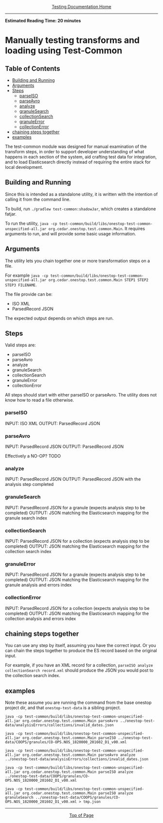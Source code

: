 <div align="center"><a href="/onestop/developer/testing">Testing Documentation Home</a></div>
<hr>

**Estimated Reading Time: 20 minutes**

# Manually testing transforms and loading using Test-Common
## Table of Contents
* [Building and Running](#building-and-running)
* [Arguments](#arguments)
* [Steps](#steps)
    * [parseISO](#parseiso)
    * [parseAvro](#parseavro)
    * [analyze](#analyze)
    * [granuleSearch](#granulesearch)
    * [collectionSearch](#collectionsearch)
    * [granuleError](#granuleerror)
    * [collectionError](#collectionerror)
* [chaining steps together](#chaining-steps-together)
* [examples](#examples)


The test-common module was designed for manual examination of the transform steps, in order to support developer understanding of what happens in each section of the system, aid crafting test data for integration, and to load Elasticsearch directly instead of requiring the entire stack for local development.

## Building and Running

Since this is intended as a standalone utility, it is written with the intention of calling it from the command line.

To build, run `./gradlew test-common:shadowJar`, which creates a standalone fatjar.

To run the utility, `java -cp test-common/build/libs/onestop-test-common-unspecified-all.jar org.cedar.onestop.test.common.Main`. It requires arguments to run, and will provide some basic usage information.

## Arguments

The utility lets you chain together one or more transformation steps on a file.

For example `java -cp test-common/build/libs/onestop-test-common-unspecified-all.jar org.cedar.onestop.test.common.Main STEP1 STEP2 STEP3 FILENAME`.

The file provide can be:
- ISO XML
- ParsedRecord JSON

The expected output depends on which steps are run.

## Steps

Valid steps are:
- parseISO
- parseAvro
- analyze
- granuleSearch
- collectionSearch
- granuleError
- collectionError

All steps should start with either parseISO or parseAvro. The utility does not know how to read a file otherwise.

### parseISO

INPUT: ISO XML
OUTPUT: ParsedRecord JSON

### parseAvro

INPUT: ParsedRecord JSON
OUTPUT: ParsedRecord JSON

Effectively a NO-OP? TODO

### analyze

INPUT: ParsedRecord JSON
OUTPUT: ParsedRecord JSON with the analysis step completed

### granuleSearch

INPUT: ParsedRecord JSON for a granule (expects analysis step to be completed)
OUTPUT: JSON matching the Elasticsearch mapping for the granule search index

### collectionSearch

INPUT: ParsedRecord JSON for a collection (expects analysis step to be completed)
OUTPUT: JSON matching the Elasticsearch mapping for the collection search index

### granuleError

INPUT: ParsedRecord JSON for a granule (expects analysis step to be completed)
OUTPUT: JSON matching the Elasticsearch mapping for the granule analysis and errors index

### collectionError

INPUT: ParsedRecord JSON for a collection (expects analysis step to be completed)
OUTPUT: JSON matching the Elasticsearch mapping for the collection analysis and errors index

## chaining steps together

You can use any step by itself, assuming you have the correct input. Or you can chain the steps together to produce the ES record based on the original input.

For example, if you have an XML record for a collection, `parseISO analyze collectionSearch record.xml` should produce the JSON you would post to the collection search index.

## examples

Note these assume you are running the command from the base onestop project dir, and that `onestop-test-data` is a sibling project.

`java -cp test-common/build/libs/onestop-test-common-unspecified-all.jar org.cedar.onestop.test.common.Main parseAvro ../onestop-test-data/analysisErrors/collections/invalid_dates.json`

`java -cp test-common/build/libs/onestop-test-common-unspecified-all.jar org.cedar.onestop.test.common.Main parseISO ../onestop-test-data/COOPS/granules/CO-OPS.NOS_1820000_201602_D1_v00.xml`

`java -cp test-common/build/libs/onestop-test-common-unspecified-all.jar org.cedar.onestop.test.common.Main parseAvro analyze ../onestop-test-data/analysisErrors/collections/invalid_dates.json`

`java -cp test-common/build/libs/onestop-test-common-unspecified-all.jar org.cedar.onestop.test.common.Main parseISO analyze ../onestop-test-data/COOPS/granules/CO-OPS.NOS_1820000_201602_D1_v00.xml`

`java -cp test-common/build/libs/onestop-test-common-unspecified-all.jar org.cedar.onestop.test.common.Main parseISO analyze granuleSearch ../onestop-test-data/COOPS/granules/CO-OPS.NOS_1820000_201602_D1_v00.xml > tmp.json`

<hr>
<div align="center"><a href="#">Top of Page</a></div>